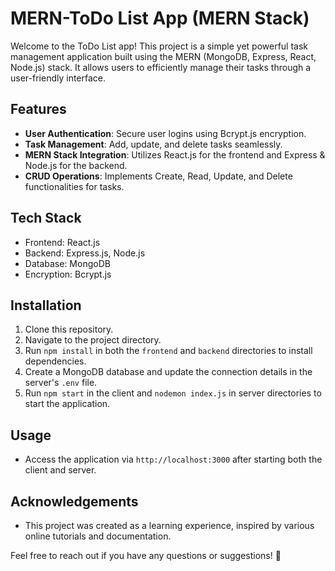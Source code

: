 # MERN-ToDo List App (MERN Stack)

Welcome to the ToDo List app! This project is a simple yet powerful task management application built using the MERN (MongoDB, Express, React, Node.js) stack. It allows users to efficiently manage their tasks through a user-friendly interface.

## Features

- **User Authentication**: Secure user logins using Bcrypt.js encryption.
- **Task Management**: Add, update, and delete tasks seamlessly.
- **MERN Stack Integration**: Utilizes React.js for the frontend and Express & Node.js for the backend.
- **CRUD Operations**: Implements Create, Read, Update, and Delete functionalities for tasks.

## Tech Stack

- Frontend: React.js
- Backend: Express.js, Node.js
- Database: MongoDB
- Encryption: Bcrypt.js

## Installation

1. Clone this repository.
2. Navigate to the project directory.
3. Run `npm install` in both the `frontend` and `backend` directories to install dependencies.
4. Create a MongoDB database and update the connection details in the server's `.env` file.
5. Run `npm start` in the client and `nodemon index.js` in server directories to start the application.

## Usage

- Access the application via `http://localhost:3000` after starting both the client and server.

## Acknowledgements

- This project was created as a learning experience, inspired by various online tutorials and documentation.

Feel free to reach out if you have any questions or suggestions! 🚀
